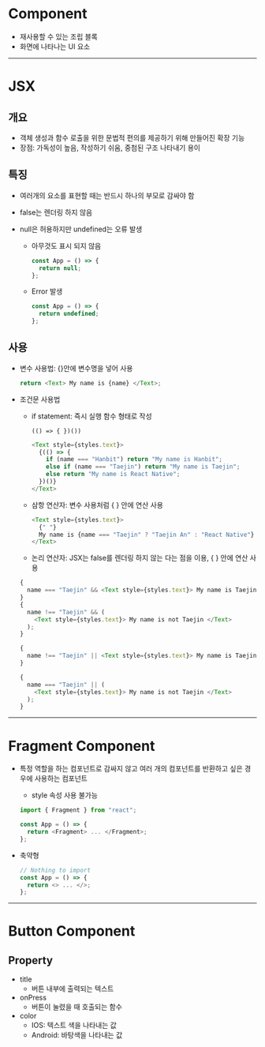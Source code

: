 # Component

- 재사용할 수 있는 조립 블록
- 화면에 나타나는 UI 요소

---

# JSX

## 개요

- 객체 생성과 함수 로출을 위한 문법적 편의를 제공하기 위해 만들어진 확장 기능
- 장점: 가독성이 높음, 작성하기 쉬움, 중첨된 구조 나타내기 용이

## 특징

- 여러개의 요소를 표현할 때는 반드시 하나의 부모로 감싸야 함
- false는 렌더링 하지 않음
- null은 허용하지만 undefined는 오류 발생

  - 아무것도 표시 되지 않음

    ```js
    const App = () => {
      return null;
    };
    ```

  - Error 발생
    ```js
    const App = () => {
      return undefined;
    };
    ```

## 사용

- 변수 사용법: {}안에 변수명을 넣어 사용

  ```js
  return <Text> My name is {name} </Text>;
  ```

- 조건문 사용법

  - if statement: 즉시 실행 함수 형태로 작성

    `(() => { })())`

    ```js
    <Text style={styles.text}>
      {(() => {
        if (name === "Hanbit") return "My name is Hanbit";
        else if (name === "Taejin") return "My name is Taejin";
        else return "My name is React Native";
      })()}
    </Text>
    ```

  - 삼항 연산자: 변수 사용처럼 { } 안에 연산 사용

    ```js
    <Text style={styles.text}>
      {" "}
      My name is {name === "Taejin" ? "Taejin An" : "React Native"}
    </Text>
    ```

  - 논리 연산자: JSX는 false를 렌더링 하지 않는 다는 점을 이용, { } 안에 연산 사용

  ```js
  {
    name === "Taejin" && <Text style={styles.text}> My name is Taejin </Text>;
  }
  {
    name !== "Taejin" && (
      <Text style={styles.text}> My name is not Taejin </Text>
    );
  }

  {
    name !== "Taejin" || <Text style={styles.text}> My name is Taejin </Text>;
  }

  {
    name === "Taejin" || (
      <Text style={styles.text}> My name is not Taejin </Text>
    );
  }
  ```

---

# Fragment Component

- 특정 역할을 하는 컴포넌트로 감싸지 않고 여러 개의 컴포넌트를 반환하고 싶은 경우에 사용하는 컴포넌트

  - style 속성 사용 불가능

  ```js
  import { Fragment } from "react";

  const App = () => {
    return <Fragment> ... </Fragment>;
  };
  ```

- 축약형
  ```js
  // Nothing to import
  const App = () => {
    return <> ... </>;
  };
  ```

---

# Button Component

## Property

- title
  - 버튼 내부에 출력되는 텍스트
- onPress
  - 버튼이 눌렸을 때 호출되는 함수
- color
  - IOS: 텍스트 색을 나타내는 값
  - Android: 바탕색을 나타내는 값
